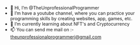 - 👋 Hi, I’m @TheUnprofessionalProgrammer
- 👀 I’m have a youtube channel, where you can practice your programming skills by creating websites, app, games, etc.
- 🌱 I’m currently learning about NFT's and Cryptocurrency
- 📫 You can send me mail on :- theunprofessionalprogrammerj@gmail.com

<!---
TheUnprofessionalProgrammer/TheUnprofessionalProgrammer is a ✨ special ✨ repository because its `README.md` (this file) appears on your GitHub profile.
You can click the Preview link to take a look at your changes.
--->
